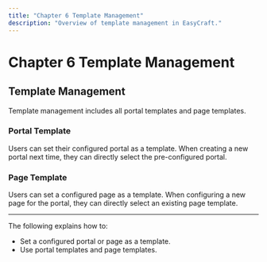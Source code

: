 ```yaml
---
title: "Chapter 6 Template Management"
description: "Overview of template management in EasyCraft."
---
```


# Chapter 6 Template Management

## Template Management

Template management includes all portal templates and page templates.

###  Portal Template
Users can set their configured portal as a template. When creating a new portal next time, they can directly select the pre-configured portal.

###  Page Template
Users can set a configured page as a template. When configuring a new page for the portal, they can directly select an existing page template.

---

The following explains how to:

- Set a configured portal or page as a template.
- Use portal templates and page templates.
